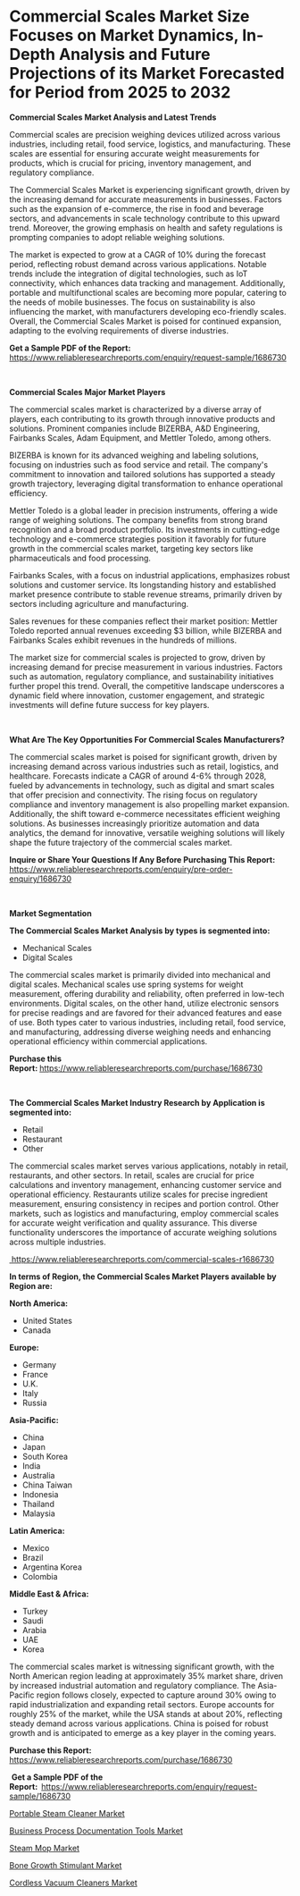 <p><h1>Commercial Scales Market Size Focuses on Market Dynamics, In-Depth Analysis and Future Projections of its Market Forecasted for Period from 2025 to 2032</h1></p><p><strong>Commercial Scales Market Analysis and Latest Trends</strong></p>
<p><p>Commercial scales are precision weighing devices utilized across various industries, including retail, food service, logistics, and manufacturing. These scales are essential for ensuring accurate weight measurements for products, which is crucial for pricing, inventory management, and regulatory compliance.</p><p>The Commercial Scales Market is experiencing significant growth, driven by the increasing demand for accurate measurements in businesses. Factors such as the expansion of e-commerce, the rise in food and beverage sectors, and advancements in scale technology contribute to this upward trend. Moreover, the growing emphasis on health and safety regulations is prompting companies to adopt reliable weighing solutions.</p><p>The market is expected to grow at a CAGR of 10% during the forecast period, reflecting robust demand across various applications. Notable trends include the integration of digital technologies, such as IoT connectivity, which enhances data tracking and management. Additionally, portable and multifunctional scales are becoming more popular, catering to the needs of mobile businesses. The focus on sustainability is also influencing the market, with manufacturers developing eco-friendly scales. Overall, the Commercial Scales Market is poised for continued expansion, adapting to the evolving requirements of diverse industries.</p></p>
<p><strong>Get a Sample PDF of the Report:&nbsp;</strong> <a href="https://www.reliableresearchreports.com/enquiry/request-sample/1686730?utm_campaign=9&utm_medium=2&utm_source=Github&utm_content=ia&utm_term=26032025&utm_id=commercial-scales">https://www.reliableresearchreports.com/enquiry/request-sample/1686730</a></p>
<p>&nbsp;</p>
<p><strong>Commercial Scales Major Market Players</strong></p>
<p><p>The commercial scales market is characterized by a diverse array of players, each contributing to its growth through innovative products and solutions. Prominent companies include BIZERBA, A&D Engineering, Fairbanks Scales, Adam Equipment, and Mettler Toledo, among others. </p><p>BIZERBA is known for its advanced weighing and labeling solutions, focusing on industries such as food service and retail. The company's commitment to innovation and tailored solutions has supported a steady growth trajectory, leveraging digital transformation to enhance operational efficiency.</p><p>Mettler Toledo is a global leader in precision instruments, offering a wide range of weighing solutions. The company benefits from strong brand recognition and a broad product portfolio. Its investments in cutting-edge technology and e-commerce strategies position it favorably for future growth in the commercial scales market, targeting key sectors like pharmaceuticals and food processing.</p><p>Fairbanks Scales, with a focus on industrial applications, emphasizes robust solutions and customer service. Its longstanding history and established market presence contribute to stable revenue streams, primarily driven by sectors including agriculture and manufacturing.</p><p>Sales revenues for these companies reflect their market position: Mettler Toledo reported annual revenues exceeding $3 billion, while BIZERBA and Fairbanks Scales exhibit revenues in the hundreds of millions. </p><p>The market size for commercial scales is projected to grow, driven by increasing demand for precise measurement in various industries. Factors such as automation, regulatory compliance, and sustainability initiatives further propel this trend. Overall, the competitive landscape underscores a dynamic field where innovation, customer engagement, and strategic investments will define future success for key players.</p></p>
<p>&nbsp;</p>
<p><strong>What Are The Key Opportunities For Commercial Scales Manufacturers?</strong></p>
<p><p>The commercial scales market is poised for significant growth, driven by increasing demand across various industries such as retail, logistics, and healthcare. Forecasts indicate a CAGR of around 4-6% through 2028, fueled by advancements in technology, such as digital and smart scales that offer precision and connectivity. The rising focus on regulatory compliance and inventory management is also propelling market expansion. Additionally, the shift toward e-commerce necessitates efficient weighing solutions. As businesses increasingly prioritize automation and data analytics, the demand for innovative, versatile weighing solutions will likely shape the future trajectory of the commercial scales market.</p></p>
<p><strong>Inquire or Share Your Questions If Any Before Purchasing This Report:</strong> <a href="https://www.reliableresearchreports.com/enquiry/pre-order-enquiry/1686730?utm_campaign=9&utm_medium=2&utm_source=Github&utm_content=ia&utm_term=26032025&utm_id=commercial-scales">https://www.reliableresearchreports.com/enquiry/pre-order-enquiry/1686730</a></p>
<p>&nbsp;</p>
<p><strong>Market Segmentation</strong></p>
<p><strong>The Commercial Scales Market Analysis by types is segmented into:</strong></p>
<p><ul><li>Mechanical Scales</li><li>Digital Scales</li></ul></p>
<p><p>The commercial scales market is primarily divided into mechanical and digital scales. Mechanical scales use spring systems for weight measurement, offering durability and reliability, often preferred in low-tech environments. Digital scales, on the other hand, utilize electronic sensors for precise readings and are favored for their advanced features and ease of use. Both types cater to various industries, including retail, food service, and manufacturing, addressing diverse weighing needs and enhancing operational efficiency within commercial applications.</p></p>
<p><strong>Purchase this Report:&nbsp;</strong><a href="https://www.reliableresearchreports.com/purchase/1686730?utm_campaign=9&utm_medium=2&utm_source=Github&utm_content=ia&utm_term=26032025&utm_id=commercial-scales">https://www.reliableresearchreports.com/purchase/1686730</a></p>
<p>&nbsp;</p>
<p><strong>The Commercial Scales Market Industry Research by Application is segmented into:</strong></p>
<p><ul><li>Retail</li><li>Restaurant</li><li>Other</li></ul></p>
<p><p>The commercial scales market serves various applications, notably in retail, restaurants, and other sectors. In retail, scales are crucial for price calculations and inventory management, enhancing customer service and operational efficiency. Restaurants utilize scales for precise ingredient measurement, ensuring consistency in recipes and portion control. Other markets, such as logistics and manufacturing, employ commercial scales for accurate weight verification and quality assurance. This diverse functionality underscores the importance of accurate weighing solutions across multiple industries.</p></p>
<p><a href="https://www.reliableresearchreports.com/commercial-scales-r1686730?utm_campaign=9&utm_medium=2&utm_source=Github&utm_content=ia&utm_term=26032025&utm_id=commercial-scales">&nbsp;https://www.reliableresearchreports.com/commercial-scales-r1686730</a></p>
<p><strong>In terms of Region, the Commercial Scales Market Players available by Region are:</strong></p>
<p>
    <p> <strong> North America: </strong>
        <ul>
            <li>United States</li>
            <li>Canada</li>
        </ul>
        </p> 
    <p> <strong> Europe: </strong>
        <ul>
            <li>Germany</li>
            <li>France</li>
            <li>U.K.</li>
            <li>Italy</li>
            <li>Russia</li>
        </ul>
        </p> 
    <p> <strong> Asia-Pacific: </strong>
        <ul>
            <li>China</li>
            <li>Japan</li>
            <li>South Korea</li>
            <li>India</li>
            <li>Australia</li>
            <li>China Taiwan</li>
            <li>Indonesia</li>
            <li>Thailand</li>
            <li>Malaysia</li>
        </ul>
        </p> 
    <p> <strong> Latin America: </strong>
        <ul>
            <li>Mexico</li>
            <li>Brazil</li>
            <li>Argentina Korea</li>
            <li>Colombia</li>
        </ul>
        </p> 
    <p> <strong> Middle East & Africa: </strong>
        <ul>
            <li>Turkey</li>
            <li>Saudi</li>
            <li>Arabia</li>
            <li>UAE</li>
            <li>Korea</li>
        </ul>
    </p>
    </p>
<p><p>The commercial scales market is witnessing significant growth, with the North American region leading at approximately 35% market share, driven by increased industrial automation and regulatory compliance. The Asia-Pacific region follows closely, expected to capture around 30% owing to rapid industrialization and expanding retail sectors. Europe accounts for roughly 25% of the market, while the USA stands at about 20%, reflecting steady demand across various applications. China is poised for robust growth and is anticipated to emerge as a key player in the coming years.</p></p>
<p><strong>Purchase this Report: </strong><a href="https://www.reliableresearchreports.com/purchase/1686730?utm_campaign=9&utm_medium=2&utm_source=Github&utm_content=ia&utm_term=26032025&utm_id=commercial-scales">https://www.reliableresearchreports.com/purchase/1686730</a></p>
<p>&nbsp;<strong>Get a Sample PDF of the Report:&nbsp;&nbsp;</strong><a href="https://www.reliableresearchreports.com/enquiry/request-sample/1686730?utm_campaign=9&utm_medium=2&utm_source=Github&utm_content=ia&utm_term=26032025&utm_id=commercial-scales">https://www.reliableresearchreports.com/enquiry/request-sample/1686730</a></p>
<p><strong></strong></p>
<p><p><a href="https://github.com/pichuaadh0/Market-Research-Report-List-1/blob/main/portable-steam-cleaner-market.md?utm_campaign=9&utm_medium=2&utm_source=Github&utm_content=ia&utm_term=26032025&utm_id=commercial-scales">Portable Steam Cleaner Market</a></p><p><a href="https://github.com/azetehhasle/Market-Research-Report-List-1/blob/main/business-process-documentation-tools-market.md?utm_campaign=9&utm_medium=2&utm_source=Github&utm_content=ia&utm_term=26032025&utm_id=commercial-scales">Business Process Documentation Tools Market</a></p><p><a href="https://github.com/lemiranajd/Market-Research-Report-List-1/blob/main/steam-mop-market.md?utm_campaign=9&utm_medium=2&utm_source=Github&utm_content=ia&utm_term=26032025&utm_id=commercial-scales">Steam Mop Market</a></p><p><a href="https://github.com/hirtzhulstsq/Market-Research-Report-List-1/blob/main/bone-growth-stimulant-market.md?utm_campaign=9&utm_medium=2&utm_source=Github&utm_content=ia&utm_term=26032025&utm_id=commercial-scales">Bone Growth Stimulant Market</a></p><p><a href="https://github.com/ogbadujonito22/Market-Research-Report-List-1/blob/main/cordless-vacuum-cleaners-market.md?utm_campaign=9&utm_medium=2&utm_source=Github&utm_content=ia&utm_term=26032025&utm_id=commercial-scales">Cordless Vacuum Cleaners Market</a></p></p>